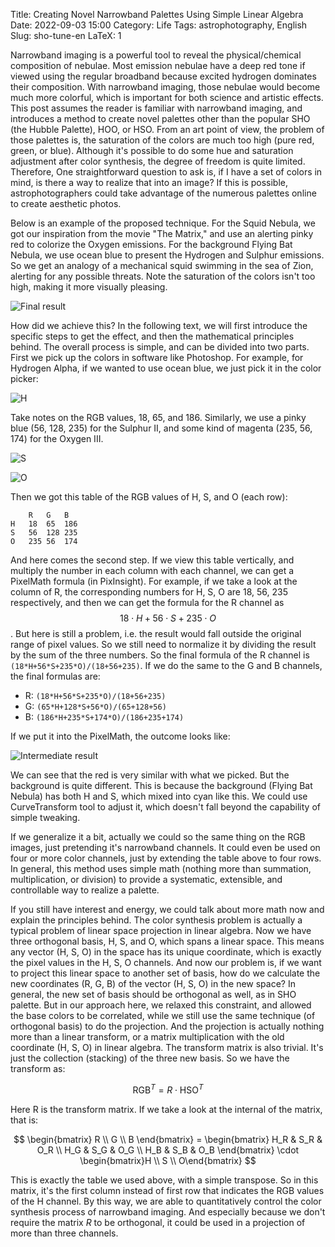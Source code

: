 Title: Creating Novel Narrowband Palettes Using Simple Linear Algebra
Date: 2022-09-03 15:00
Category: Life
Tags: astrophotography, English
Slug: sho-tune-en
LaTeX: 1

Narrowband imaging is a powerful tool to reveal the physical/chemical composition of nebulae.
Most emission nebulae have a deep red tone if viewed using the regular broadband because excited hydrogen dominates their composition.
With narrowband imaging, those nebulae would become much more colorful, which is important for both science and artistic effects.
This post assumes the reader is familiar with narrowband imaging, and introduces a method to create novel palettes other than the popular SHO (the Hubble Palette), HOO, or HSO.
From an art point of view, the problem of those palettes is, the saturation of the colors are much too high (pure red, green, or blue).
Although it's possible to do some hue and saturation adjustment after color synthesis, the degree of freedom is quite limited.
Therefore, One straightforward question to ask is, if I have a set of colors in mind, is there a way to realize that into an image?
If this is possible, astrophotographers could take advantage of the numerous palettes online to create aesthetic photos.

Below is an example of the proposed technique.
For the Squid Nebula, we got our inspiration from the movie "The Matrix," and use an alerting pinky red to colorize the Oxygen emissions.
For the background Flying Bat Nebula, we use ocean blue to present the Hydrogen and Sulphur emissions.
So we get an analogy of a mechanical squid swimming in the sea of Zion, alerting for any possible threats.
Note the saturation of the colors isn't too high, making it more visually pleasing.

![Final result](/images/sho-tune-final-result.jpg)

How did we achieve this?
In the following text, we will first introduce the specific steps to get the effect, and then the mathematical principles behind.
The overall process is simple, and can be divided into two parts.
First we pick up the colors in software like Photoshop.
For example, for Hydrogen Alpha, if we wanted to use ocean blue, we just pick it in the color picker:

![H](/images/sho-tune-h.png)

Take notes on the RGB values, 18, 65, and 186.
Similarly, we use a pinky blue (56, 128, 235) for the Sulphur II,
and some kind of magenta (235, 56, 174) for the Oxygen III.

![S](/images/sho-tune-s.png)

![O](/images/sho-tune-o.png)

Then we got this table of the RGB values of H, S, and O (each row):

```
	R	G	B
H	18	65	186
S	56	128	235
O	235	56	174
```

And here comes the second step.
If we view this table vertically, and multiply the number in each column with each channel, we can get a PixelMath formula (in PixInsight).
For example, if we take a look at the column of R, the corresponding numbers for H, S, O are 18, 56, 235 respectively, and then we can get the formula for the R channel as $$18 \cdot H + 56 \cdot S + 235 \cdot O$$.
But here is still a problem, i.e. the result would fall outside the original range of pixel values.
So we still need to normalize it by dividing the result by the sum of the three numbers.
So the final formula of the R channel is `(18*H+56*S+235*O)/(18+56+235)`.
If we do the same to the G and B channels, the final formulas are:

* R: `(18*H+56*S+235*O)/(18+56+235)`
* G: `(65*H+128*S+56*O)/(65+128+56)`
* B: `(186*H+235*S+174*O)/(186+235+174)`

If we put it into the PixelMath, the outcome looks like:

![Intermediate result](/images/sho-tune-result.png)

We can see that the red is very similar with what we picked.
But the background is quite different.
This is because the background (Flying Bat Nebula) has both H and S, which mixed into cyan like this.
We could use CurveTransform tool to adjust it, which doesn't fall beyond the capability of simple tweaking.

If we generalize it a bit, actually we could so the same thing on the RGB images, just pretending it's narrowband channels.
It could even be used on four or more color channels, just by extending the table above to four rows.
In general, this method uses simple math (nothing more than summation, multiplication, or division) to provide a systematic, extensible, and controllable way to realize a palette.

If you still have interest and energy, we could talk about more math now and explain the principles behind.
The color synthesis problem is actually a typical problem of linear space projection in linear algebra.
Now we have three orthogonal basis, H, S, and O, which spans a linear space.
This means any vector (H, S, O) in the space has its unique coordinate, which is exactly the pixel values in the H, S, O channels.
And now our problem is, if we want to project this linear space to another set of basis, how do we calculate the new coordinates (R, G, B) of the vector (H, S, O) in the new space?
In general, the new set of basis should be orthogonal as well, as in SHO palette.
But in our approach here, we relaxed this constraint, and allowed the base colors to be correlated, while we still use the same technique (of orthogonal basis) to do the projection.
And the projection is actually nothing more than a linear transform, or a matrix multiplication with the old coordinate (H, S, O) in linear algebra.
The transform matrix is also trivial.
It's just the collection (stacking) of the three new basis.
So we have the transform as:

$$ \text{RGB}^T = R \cdot \text{HSO}^T $$

Here R is the transform matrix.
If we take a look at the internal of the matrix, that is:

$$ \begin{bmatrix} R \\ G \\ B \end{bmatrix} = \begin{bmatrix} H_R & S_R & O_R \\ H_G & S_G & O_G \\ H_B & S_B & O_B \end{bmatrix} \cdot \begin{bmatrix}H \\ S \\ O\end{bmatrix} $$

This is exactly the table we used above, with a simple transpose.
So in this matrix, it's the first column instead of first row that indicates the RGB values of the H channel.
By this way, we are able to quantitatively control the color synthesis process of narrowband imaging.
And especially because we don't require the matrix $R$ to be orthogonal, it could be used in a projection of more than three channels.
